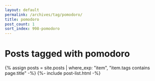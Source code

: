 ```yaml
---
layout: default
permalink: /archives/tag/pomodoro/
title: pomodoro
post_count: 1
sort_index: 998-pomodoro
---
```

<h1 class="page-heading">Posts tagged with pomodoro</h1>
{% assign posts = site.posts | where_exp: "item", "item.tags contains page.title" -%}
{%- include post-list.html -%}
